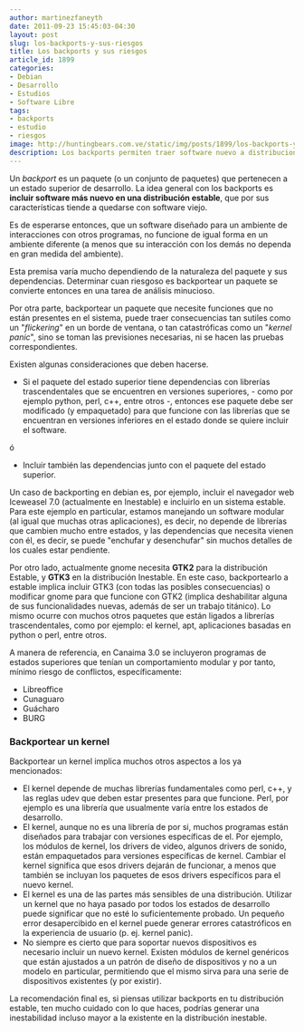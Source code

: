 ```yaml
---
author: martinezfaneyth
date: 2011-09-23 15:45:03-04:30
layout: post
slug: los-backports-y-sus-riesgos
title: Los backports y sus riesgos
article_id: 1899
categories:
- Debian
- Desarrollo
- Estudios
- Software Libre
tags:
- backports
- estudio
- riesgos
image: http://huntingbears.com.ve/static/img/posts/1899/los-backports-y-sus-riesgos__1.jpg
description: Los backports permiten traer software nuevo a distribuciones viejas, corriendo algunos riesgos.
---
```


Un _backport_ es un paquete (o un conjunto de paquetes) que pertenecen a un estado superior de desarrollo. La idea general con los backports es **incluir software más nuevo en una distribución estable**, que por sus características tiende a quedarse con software viejo.

Es de esperarse entonces, que un software diseñado para un ambiente de interacciones con otros programas, no funcione de igual forma en un ambiente diferente (a menos que su interacción con los demás no dependa en gran medida del ambiente).

Esta premisa varía mucho dependiendo de la naturaleza del paquete y sus dependencias. Determinar cuan riesgoso es backportear un paquete se convierte entonces en una tarea de análisis minucioso.

Por otra parte, backportear un paquete que necesite funciones que no están presentes en el sistema, puede traer consecuencias tan sutiles como un "_flickering_" en un borde de ventana, o tan catastróficas como un "_kernel panic_", sino se toman las previsiones necesarias, ni se hacen las pruebas correspondientes.

Existen algunas consideraciones que deben hacerse.

* Si el paquete del estado superior tiene dependencias con librerías trascendentales que se encuentren en versiones superiores, - como por ejemplo python, perl, c++, entre otros -, entonces ese paquete debe ser modificado (y empaquetado) para que funcione con las librerías que se encuentran en versiones inferiores en el estado donde se quiere incluir el software.

ó

* Incluir también las dependencias junto con el paquete del estado superior.

Un caso de backporting en debian es, por ejemplo, incluir el navegador web Iceweasel 7.0 (actualmente en Inestable) e incluirlo en un sistema estable. Para este ejemplo en particular, estamos manejando un software modular (al igual que muchas otras aplicaciones), es decir, no depende de librerías que cambien mucho entre estados, y las dependencias que necesita vienen con él, es decir, se puede "enchufar y desenchufar" sin muchos detalles de los cuales estar pendiente.

Por otro lado, actualmente gnome necesita **GTK2** para la distribución Estable, y **GTK3** en la distribución Inestable. En este caso, backportearlo a estable implica incluir GTK3 (con todas las posibles consecuencias) o modificar gnome para que funcione con GTK2 (implica deshabilitar alguna de sus funcionalidades nuevas, además de ser un trabajo titánico). Lo mismo ocurre con muchos otros paquetes que están ligados a librerías trascendentales, como por ejemplo: el kernel, apt, aplicaciones basadas en python o perl, entre otros.

A manera de referencia, en Canaima 3.0 se incluyeron programas de estados superiores que tenían un comportamiento modular y por tanto, mínimo riesgo de conflictos, específicamente:

* Libreoffice
* Cunaguaro
* Guácharo
* BURG

### Backportear un kernel

Backportear un kernel implica muchos otros aspectos a los ya mencionados:

* El kernel depende de muchas librerías fundamentales como perl, c++, y las reglas udev que deben estar presentes para que funcione. Perl, por ejemplo es una librería que usualmente varía entre los estados de desarrollo.
* El kernel, aunque no es una librería de por si, muchos programas están diseñados para trabajar con versiones específicas de el. Por ejemplo, los módulos de kernel, los drivers de video, algunos drivers de sonido, están empaquetados para versiones específicas de kernel. Cambiar el kernel significa que esos drivers dejarán de funcionar, a menos que también se incluyan los paquetes de esos drivers específicos para el nuevo kernel.
* El kernel es una de las partes más sensibles de una distribución. Utilizar un kernel que no haya pasado por todos los estados de desarrollo puede significar que no esté lo suficientemente probado. Un pequeño error desapercibido en el kernel puede generar errores catastróficos en la experiencia de usuario (p. ej. kernel panic).
* No siempre es cierto que para soportar nuevos dispositivos es necesario incluir un nuevo kernel. Existen módulos de kernel genéricos que están ajustados a un patrón de diseño de dispositivos y no a un modelo en particular, permitiendo que el mismo sirva para una serie de dispositivos existentes (y por existir).

La recomendación final es, si piensas utilizar backports en tu distribución estable, ten mucho cuidado con lo que haces, podrías generar una inestabilidad incluso mayor a la existente en la distribución inestable.
